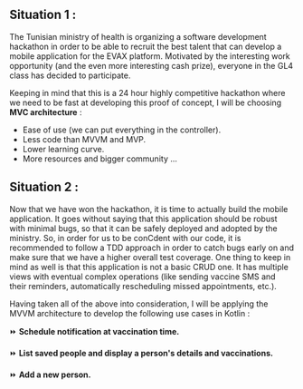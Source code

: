 ## Situation 1 :

The Tunisian ministry of health is organizing a software development hackathon in order to be able to recruit the best talent that can develop a mobile application for the EVAX platform. Motivated by the interesting work opportunity (and the even more interesting cash prize), everyone in the GL4 class has decided to participate.

Keeping in mind that this is a 24 hour highly competitive hackathon where we need to be fast at developing this proof of concept, I will be choosing **MVC architecture** :
- Ease of use (we can put everything in the controller).
- Less code than MVVM and MVP.
- Lower learning curve.
- More resources and bigger community ...


## Situation 2 :

Now that we have won the hackathon, it is time to actually build the mobile application. It goes without saying that this application should be robust with minimal
bugs, so that it can be safely deployed and adopted by the ministry. So, in order for us to be conCdent with our code, it is recommended to follow a TDD approach in order to catch bugs early on and make sure that we have a higher overall test coverage. One thing to keep in mind as well is that this application is not a basic CRUD one. It has multiple views with eventual complex operations (like sending vaccine SMS and their reminders, automatically rescheduling missed appointments, etc.).

Having taken all of the above into consideration, I will be applying the MVVM architecture to develop the following use cases in Kotlin :

:fast_forward: **Schedule notification at vaccination time.**

:fast_forward: **List saved people and display a person's details and vaccinations.**

:fast_forward: **Add a new person.**
